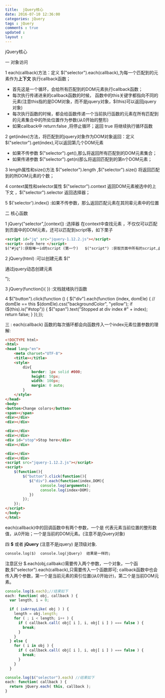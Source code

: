 ```yaml
---
title:  jQuery核心
date: 2016-07-10 12:36:00
categories: jQuery
tags : jQuery
comments : true 
updated : 
layout : 
---
```


jQuery核心

一 对象访问

1 each(callback)方法：定义 $("selector").each(callback),为每一个匹配到的元素作为**上下文** 执行callback函数；

*  首先这是一个循环，会给所有匹配到的DOM元素执行callback函数；
*  每次执行传递进来的callback函数的时候， 函数中的this关键字都指向不同的元素(注意this指的是DOM对象，而不是jquery对象，$(this)可以返回jquery对象)
*  每次执行函数的时候，都会给函数传递一个当前执行函数的元素在所有匹配到的元素集合中的所处位置作为参数(从0开始的整形)
*  如果callback中   return:false ,将停止循环；返回 true 将继续执行循环函数

2 get(index)方法，将匹配到的jquery对象作为DOM对象返回：定义 $("selector").get(index),可以返回第几个DOM元素

* 如果不传参数  $("selector").get(),那么将返回所有匹配到的DOM元素集合；
* 如果传递参数 $("selector").get(n)那么将返回匹配到的第n个DOM元素；

3 length属性和size()方法  $("selector").length  ,\$("selector").size()  将返回匹配到的所DOM元素的个数；

4 context属性和selector属性 $("selector").context 返回DOM元素被选中的上下文  ，\$("selector").selector  返回选择器；

5 $('selector').index() :如果不传参数，那么返回匹配元素在其同辈元素中的位置

二 核心函数 

1 jQuery("selector",[context])  :选择器  在context中查找元素 ，不仅仅可以匹配到页面中的DOM元素，还可以匹配到script等，如下栗子

```html
<script id="jq" src="jquery-1.12.2.js"></script>
<script> code here </script>
$("#jq"):获取唯一id的script (第一个)   $("script") :获取页面中所有的script,此语境下可以获取两个;返回的同样是jQuery对象那个，然后也可以用jQuery的方法。
```

2 jQuery(html) :可以创建元素  $("<p>通过jquery动态创建元素</p>");

3 jQuery(function(){  }) :文档就绪执行函数

4 $("button").click(function () { $("div").each(function (index, domEle) {   // domEle == this   $(domEle).css("backgroundColor", "yellow");    if ($(this).is("#stop")) {   $("span").text("Stopped at div index #" + index);   return false;   } });});

三 : each(callback) 函数的每次循环都会向函数传入一个index元素位置参数的理解:

```html
<!DOCTYPE html>
<html>
<head lang="en">
    <meta charset="UTF-8">
    <title></title>
    <style>
        div{
            border: 1px solid #000;
            height: 50px;
            width: 100px;
            margin: 0 auto;
        }
    </style>
</head>
<body>
<button>Change colors</button>
<span></span>
<div></div>
<div></div>

<div></div>
<div></div>
<div id="stop">Stop here</div>
<div></div>

<div></div>
<div></div>
<script src="jquery-1.12.2.js"></script>
<script>
    $(function(){
        $("button").click(function(){
           $("div").each(function(index,DOM){
                console.log(arguments);
                console.log(index+DOM);
           })
        });
    });
</script>
</body>
</html>
```

each(callback)中的回调函数中有两个参数，一个是 代表元素当前位置的整形数值，从0开始；一个是当前的DOM元素。(注意不是jQuery对象)

四     **$**   或者  **jQuery**  (注意不是jquery)  是顶级对象.

```html
console.log($)  console.log(jQuery)  结果是一样的;
```

注意区分 $.each(obj,callbakc)需要传入两个参数，一个对象，一个函数;\$("selector").each(callback),只需要传入一个函数即可; callback函数中也会传入两个参数，第一个是当前元素的索引位置(从0开始计)，第二个是当前DOM元素。

``` javascript
console.log($.each);//结果如下
each: function( obj, callback ) {
  var length, i = 0;

  if ( isArrayLike( obj ) ) {
    length = obj.length;
    for ( ; i < length; i++ ) {
      if ( callback.call( obj[ i ], i, obj[ i ] ) === false ) {
        break;
      }
    }
  } else {
    for ( i in obj ) {
      if ( callback.call( obj[ i ], i, obj[ i ] ) === false ) {
        break;
      }
    }
  }
```

```javascript
console.log($("selector").each) //结果如下
each: function( callback ) {
  return jQuery.each( this, callback );
}
```



